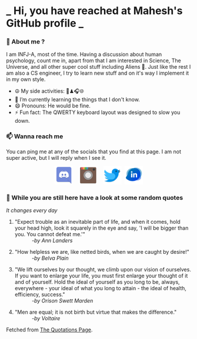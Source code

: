 # **_ Hi, you have reached at Mahesh's GitHub profile _**
### 🌸 About me ?
I am INFJ-A, most of the time. Having a discussion about human psychology, count me in, apart from that I am interested in Science, The Universe, and all other super cool stuff including Aliens 🤫. Just like the rest I am also a CS engineer, I try to learn new stuff and on it's way I implement it in my own style. 
- ☮ My side activities: 🎨♟🎧🌐
- 🌱 I’m currently learning the things that I don't know.
- 😄 Pronouns: He would be fine.
- ⚡ Fun fact: The QWERTY keyboard layout was designed to slow you down.

### 📫 Wanna reach me
You can ping me at any of the socials that you find at this page. I am not super active, but I will reply when I see it.
<p align="center">
<a href="https://discordapp.com/users/733328856957714472"><img src="./Assets/Papirus-Team-Papirus-Apps-Discord.svg" height="50px" width="50px" ></a>&nbsp; &nbsp;  
<a href ="https://instagram.com/obl1v_on"><img src="./Assets/Papirus-Team-Papirus-Apps-Instagram.svg" height="50px" width="50px" ></a>&nbsp;  &nbsp; 
<a href ="https://twitter.com/MaheshN2000"><img src="./Assets/Papirus-Team-Papirus-Apps-Twitter.svg" height ="50px" width="50px" ></a>&nbsp;
<a href ="https://linkedin.com/in/mahesh2000"><img src="./Assets/in.png" height ="50px" width="50px" ></a>

</p>



### 🔰 While you are still here have a look at some random quotes
*It changes every day*

<!-- BLOG-POST-LIST:START -->
 1.  "Expect trouble as an inevitable part of life, and when it comes, hold your head high, look it squarely in the eye and say, 'I will be bigger than you. You cannot defeat me.'" <br> &emsp;&emsp;&emsp; <i>-by Ann Landers</i> 

 2.  "How helpless we are, like netted birds, when we are caught by desire!" <br> &emsp;&emsp;&emsp; <i>-by Belva Plain</i> 

 3.  "We lift ourselves by our thought, we climb upon our vision of ourselves. If you want to enlarge your life, you must first enlarge your thought of it and of yourself. Hold the ideal of yourself as you long to be, always, everywhere - your ideal of what you long to attain - the ideal of health, efficiency, success." <br> &emsp;&emsp;&emsp; <i>-by Orison Swett Marden</i> 

 4.  "Men are equal; it is not birth but virtue that makes the difference." <br> &emsp;&emsp;&emsp; <i>-by Voltaire</i> 
<!-- BLOG-POST-LIST:END -->
Fetched from <a href="http://www.quotationspage.com/data/mqotd.rss"> The Quotations Page</a>.
<!-- The above quotes are fetched from " http://www.quotationspage.com/data/mqotd.rss " and the github action used was gautamkrishnar/blog-post-workflow@master -->
